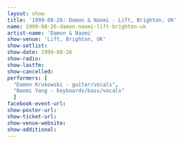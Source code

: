 ```yaml
---
layout: show
title: '1999-08-26: Damon & Naomi - Lift, Brighton, UK'
name: 1999-08-26-damon-naomi-lift-brighton-uk
artist-name: 'Damon & Naomi'
show-venue: 'Lift, Brighton, UK'
show-setlist: 
show-date: 1999-08-26
show-radio: 
show-lastfm: 
show-cancelled: 
performers: [
  "Damon Krukowski - guitar/vocals",
  "Naomi Yang - keyboards/bass/vocals"
  ]
facebook-event-url: 
show-poster-url: 
show-ticket-url: 
show-venue-website: 
show-additional: 
---
```


